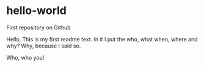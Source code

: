 # hello-world
First repository on Github

Hello,
This is my first readme text.  In it I put the who, what when, where and why?
Why, because I said so.

Who, who you!
